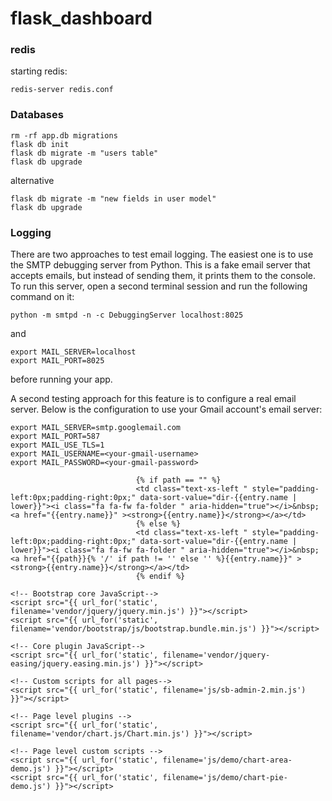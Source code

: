 # flask_dashboard

### redis

starting redis:

```
redis-server redis.conf
```

### Databases

```
rm -rf app.db migrations
flask db init
flask db migrate -m "users table"
flask db upgrade 
```

alternative
```
flask db migrate -m "new fields in user model"
flask db upgrade
```

### Logging

There are two approaches to test email logging. The easiest one is to use the SMTP debugging server from Python. 
This is a fake email server that accepts emails, but instead of sending them, it prints them to the console. 
To run this server, open a second terminal session and run the following command on it:
```
python -m smtpd -n -c DebuggingServer localhost:8025 
```
and 
```
export MAIL_SERVER=localhost
export MAIL_PORT=8025
```
before running your app.

A second testing approach for this feature is to configure a real email server. 
Below is the configuration to use your Gmail account's email server:
```
export MAIL_SERVER=smtp.googlemail.com
export MAIL_PORT=587
export MAIL_USE_TLS=1
export MAIL_USERNAME=<your-gmail-username>
export MAIL_PASSWORD=<your-gmail-password>
```




                                {% if path == "" %}
                                <td class="text-xs-left " style="padding-left:0px;padding-right:0px;" data-sort-value="dir-{{entry.name | lower}}"><i class="fa fa-fw fa-folder " aria-hidden="true"></i>&nbsp;<a href="{{entry.name}}" ><strong>{{entry.name}}</strong></a></td>
                                {% else %}
                                <td class="text-xs-left " style="padding-left:0px;padding-right:0px;" data-sort-value="dir-{{entry.name | lower}}"><i class="fa fa-fw fa-folder " aria-hidden="true"></i>&nbsp;<a href="{{path}}{% '/' if path != '' else '' %}{{entry.name}}" ><strong>{{entry.name}}</strong></a></td>
                                {% endif %}



  <script src="https://kit.fontawesome.com/609ed3ec10.js" crossorigin="anonymous"></script>

  <!-- Custom fonts for this template-->
  <link rel="stylesheet" href="{{ url_for('static', filename='vendor/fontawesome-free/css/all.min.css') }}" type="text/css">
  <link href="https://fonts.googleapis.com/css?family=Nunito:200,200i,300,300i,400,400i,600,600i,700,700i,800,800i,900,900i" rel="stylesheet">

  <!-- Custom styles for this template-->
  <link rel="stylesheet" href="{{ url_for('static', filename='css/sb-admin-2.min.css') }}" type="text/css">









    <!-- Bootstrap core JavaScript-->
    <script src="{{ url_for('static', filename='vendor/jquery/jquery.min.js') }}"></script>
    <script src="{{ url_for('static', filename='vendor/bootstrap/js/bootstrap.bundle.min.js') }}"></script>

    <!-- Core plugin JavaScript-->
    <script src="{{ url_for('static', filename='vendor/jquery-easing/jquery.easing.min.js') }}"></script>

    <!-- Custom scripts for all pages-->
    <script src="{{ url_for('static', filename='js/sb-admin-2.min.js') }}"></script>

    <!-- Page level plugins -->
    <script src="{{ url_for('static', filename='vendor/chart.js/Chart.min.js') }}"></script>

    <!-- Page level custom scripts -->
    <script src="{{ url_for('static', filename='js/demo/chart-area-demo.js') }}"></script>
    <script src="{{ url_for('static', filename='js/demo/chart-pie-demo.js') }}"></script>